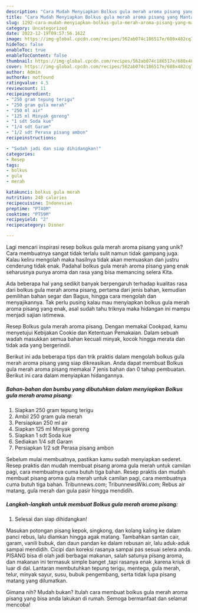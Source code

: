 ```yaml
---
description: "Cara Mudah Menyiapkan Bolkus gula merah aroma pisang yang Mantap"
title: "Cara Mudah Menyiapkan Bolkus gula merah aroma pisang yang Mantap"
slug: 1292-cara-mudah-menyiapkan-bolkus-gula-merah-aroma-pisang-yang-mantap
category: Uncategorized
date: 2022-12-19T09:57:56.162Z
image: https://img-global.cpcdn.com/recipes/562ab074c186517e/680x482cq70/bolkus-gula-merah-aroma-pisang-foto-resep-utama.jpg
hideToc: false
enableToc: true
enableTocContent: false
thumbnail: https://img-global.cpcdn.com/recipes/562ab074c186517e/680x482cq70/bolkus-gula-merah-aroma-pisang-foto-resep-utama.jpg
cover: https://img-global.cpcdn.com/recipes/562ab074c186517e/680x482cq70/bolkus-gula-merah-aroma-pisang-foto-resep-utama.jpg
author: Admin
authorAv: notfound
ratingvalue: 4.5
reviewcount: 11
recipeingredient:
- "250 gram tepung terigu"
- "250 gram gula merah"
- "250 ml air"
- "125 ml Minyak goreng"
- "1 sdt Soda kue"
- "1/4 sdt Garam"
- "1/2 sdt Perasa pisang ambon"
recipeinstructions:

- "Sudah jadi dan siap dihidangkan!"
categories:
- Resep
tags:
- bolkus
- gula
- merah

katakunci: bolkus gula merah 
nutrition: 248 calories
recipecuisine: Indonesian
preptime: "PT40M"
cooktime: "PT59M"
recipeyield: "2"
recipecategory: Dinner

---
```





Lagi mencari inspirasi resep bolkus gula merah aroma pisang yang unik? Cara membuatnya sangat tidak terlalu sulit namun tidak gampang juga. Kalau keliru mengolah maka hasilnya tidak akan memuaskan dan justru cenderung tidak enak. Padahal bolkus gula merah aroma pisang yang enak seharusnya punya aroma dan rasa yang bisa memancing selera Kita.





Ada beberapa hal yang sedikit banyak berpengaruh terhadap kualitas rasa dari bolkus gula merah aroma pisang, pertama dari jenis bahan, kemudian pemilihan bahan segar dan Bagus, hingga cara mengolah dan menyajikannya. Tak perlu pusing kalau mau menyiapkan bolkus gula merah aroma pisang yang enak,      asal sudah tahu triknya maka hidangan ini mampu menjadi sajian istimewa.














Resep Bolkus gula merah aroma pisang. Dengan memakai Cookpad, kamu menyetujui Kebijakan Cookie dan Ketentuan Pemakaian. Dalam sebuah wadah masukkan semua bahan kecuali minyak, kocok hingga merata dan tidak ada yang bergerindil.






Berikut ini ada beberapa tips dan trik praktis dalam mengolah bolkus gula merah aroma pisang yang siap dikreasikan. Anda dapat membuat Bolkus gula merah aroma pisang memakai 7 jenis bahan dan 0 tahap pembuatan. Berikut ini cara dalam menyiapkan hidangannya.

<!--inarticleads1-->

##### Bahan-bahan dan bumbu yang dibutuhkan dalam menyiapkan Bolkus gula merah aroma pisang:

1. Siapkan 250 gram tepung terigu
1. Ambil 250 gram gula merah
1. Persiapkan 250 ml air
1. Siapkan 125 ml Minyak goreng
1. Siapkan 1 sdt Soda kue
1. Sediakan 1/4 sdt Garam
1. Persiapkan 1/2 sdt Perasa pisang ambon


Sebelum mulai membuatnya, pastikan kamu sudah menyiapkan sederet. Resep praktis dan mudah membuat pisang aroma gula merah untuk camilan pagi, cara membuatnya cuma butuh tiga bahan. Resep praktis dan mudah membuat pisang aroma gula merah untuk camilan pagi, cara membuatnya cuma butuh tiga bahan. Tribunnews.com; TribunnewsWiki.com; Rebus air matang, gula merah dan gula pasir hingga mendidih. 

<!--inarticleads2-->

##### Langkah-langkah untuk membuat Bolkus gula merah aroma pisang:


1. Selesai dan siap dihidangkan!

Masukan potongan pisang kepok, singkong, dan kolang kaling ke dalam panci rebus, lalu diamkan hingga agak matang. Tambahkan santan cair, garam, vanili bubuk, dan daun pandan ke dalam rebusan air, lalu aduk-aduk sampai mendidih. Cicipi dan koreksi rasanya sampai pas sesuai selera anda. PISANG bisa di olah jadi berbagai makanan, salah satunya pisang aroma, dan makanan ini termasuk simple banget ,tapi rasanya enak ,karena kriuk di luar di dal. Lantaran membutuhkan tepung terigu, mentega, gula merah, telur, minyak sayur, susu, bubuk pengembang, serta tidak lupa pisang matang yang dilumatkan. 

Gimana nih? Mudah bukan? Itulah cara membuat bolkus gula merah aroma pisang yang bisa anda lakukan di rumah. Semoga bermanfaat dan selamat mencoba!
